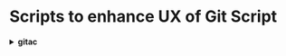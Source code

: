 # Scripts to enhance UX of Git Script

<details>
  <summary><b>gitac</b></summary>
  <p>alias of: <b>git add filename1 filename2 etc && git commit -m ""</b></p>
</details>
